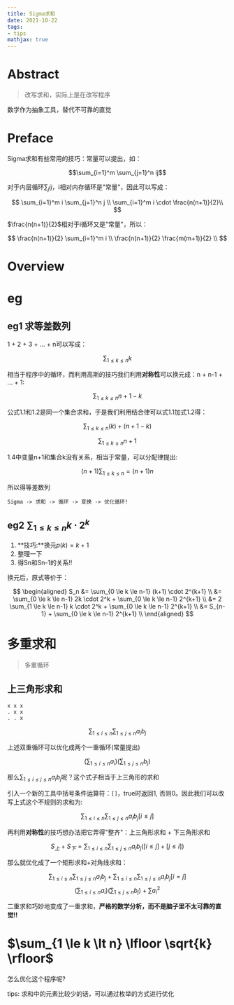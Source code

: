 ```yaml
---
title: Sigma求和
date: 2021-10-22
tags: 
- tips
mathjax: true
---
```


# Abstract

> 改写求和，实际上是在改写程序

数学作为抽象工具，替代不可靠的直觉

# Preface

Sigma求和有些常用的技巧：常量可以提出，如：

$$\sum_{i=1}^m \sum_{j=1}^n ij$$

对于内层循环$\sum_j ij$，i相对内存循环是"常量"，因此可以写成：

$$
\sum_{i=1}^m i \sum_{j=1}^n j \\
\sum_{i=1}^m i \cdot \frac{n(n+1)}{2}\\
$$

$\frac{n(n+1)}{2}$相对于i循环又是"常量"，所以：

$$
\frac{n(n+1)}{2} \sum_{i=1}^m i \\
\frac{n(n+1)}{2} \frac{m(m+1)}{2} \\
$$


# Overview

# eg

## eg1 求等差数列

1 + 2 + 3 + ... + n可以写成：

$$\sum_{1 \le k \le n} k \tag{1.1}$$

相当于程序中的循环，而利用高斯的技巧我们利用**对称性**可以换元成：n + n-1 + ... + 1:

$$\sum_{1 \le k \le n} n+1-k \tag{1.2}$$

公式1.1和1.2是同一个集合求和，于是我们利用结合律可以式1.1加式1.2得：

$$\sum_{1 \le k \le n} (k) + (n+1-k) \tag{1.3}$$

$$\sum_{1 \le k \le n} n+1 \tag{1.4}$$

1.4中变量n+1和集合k没有关系，相当于常量，可以分配律提出:

$$(n+1)\sum_{1 \le k \le n} = (n+1) n \tag{1.5}$$

所以得等差数列

```
Sigma -> 求和 -> 循环 -> 变换 -> 优化循环!
```

## eg2 $\sum_{1 \le k \le n} k \cdot 2^k$

1. **技巧:**换元$p(k) = k+1$
2. 整理一下
3. 得Sn和Sn-1的关系!!

换元后，原式等价于：



$$
\begin{aligned}
S_n &= \sum_{0 \le k \le n-1} (k+1) \cdot 2^{k+1} \\
	&= \sum_{0 \le k \le n-1} 2k \cdot 2^k + \sum_{0 \le k \le n-1} 2^{k+1} \\
	&= 2 \sum_{1 \le k \le n-1} k \cdot 2^k + \sum_{0 \le k \le n-1} 2^{k+1} \\
	&= S_{n-1} + \sum_{0 \le k \le n-1} 2^{k+1} \\
\end{aligned}
$$


# 多重求和

> 多重循环

## 上三角形求和

```
x x x
. x x
. . x
```

$$\sum_{1 \le i \le n} \sum_{1 \le j \le n} a_i b_j \tag{2.1}$$

上述双重循环可以优化成两个一重循环(常量提出)

$$(\sum_{1 \le i \le n} a_i) (\sum_{1 \le j \le n} b_j) \tag{2.2}$$

那么$\sum_{1 \le i \le j \le n} a_i b_j$呢？这个式子相当于上三角形的求和

引入一个新的工具中括号条件运算符：`[]`，true时返回1, 否则0。因此我们可以改写上式这个不规则的求和为:

$$\sum_{1 \le i \le n} \sum_{1 \le j \le n} a_i b_j[i \le j] \tag{2.3}$$

再利用**对称性**的技巧想办法把它弄得"整齐"：上三角形求和 + 下三角形求和

$$S_上 + S_下 = \sum_{1 \le i \le n} \sum_{1 \le j \le n} a_i b_j([i \le j] + [j \le i])$$

那么就优化成了一个矩形求和+对角线求和：

$$\sum_{1 \le i \le n} \sum_{1 \le j \le n} a_i b_j + \sum_{1 \le i \le n} \sum_{1 \le j \le n} a_i b_j[i = j]$$
$$(\sum_{1 \le i \le n} a_i) (\sum_{1 \le j \le n} b_j) + \sum a_i^2\tag{2.2}$$

二重求和巧妙地变成了一重求和，**严格的数学分析，而不是脑子里不太可靠的直觉!!**


**$\sum_{1 \le k \lt n} \lfloor \sqrt{k} \rfloor$**
========

怎么优化这个程序呢?

tips: 求和中的元素比较少的话，可以通过枚举的方式进行优化

